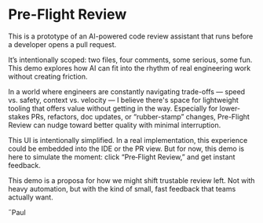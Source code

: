 # Pre-Flight Review

This is a prototype of an AI-powered code review assistant that runs before a developer opens a pull request.

It’s intentionally scoped: two files, four comments, some serious, some fun. This demo explores how AI can fit into the rhythm of real engineering work without creating friction.

In a world where engineers are constantly navigating trade-offs — speed vs. safety, context vs. velocity — I believe there's space for lightweight tooling that offers value without getting in the way. Especially for lower-stakes PRs, refactors, doc updates, or “rubber-stamp” changes, Pre-Flight Review can nudge toward better quality with minimal interruption.

This UI is intentionally simplified. In a real implementation, this experience could be embedded into the IDE or the PR view. But for now, this demo is here to simulate the moment: click “Pre‑Flight Review,” and get instant feedback.

This demo is a proposa for how we might shift trustable review left. Not with heavy automation, but with the kind of small, fast feedback that teams actually want.

˝Paul